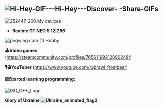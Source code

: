 ## ![Hi-Hey-GIF---Hi-Hey---Discover- -Share-GIFs](https://github.com/user-attachments/assets/c8dc6040-ef98-4e92-a6b9-d1682289bbf1)



![252447-200](https://github.com/user-attachments/assets/01a04ad6-025d-4597-932a-ab9d5dc6a223)
 My devices

- <b>Realme GT NEO 5 12|256</b>

![pngwing com (1)](https://github.com/user-attachments/assets/38a9f8df-ddb7-4bdb-8903-2b5ebe1305ca)
 Hobby

<b>🕹️Video games</b> <a>(https://steamcommunity.com/profiles/76561199212890248/)</a>

<b>🎙🎬YouTuber</b> <a>(https://www.youtube.com/@brawl_frostbear)</a>

<b>⌨️Started learning programming:</b> 

![ISO_C++_Logo](https://github.com/user-attachments/assets/15414487-d6c7-436e-8454-2ba7dbe66075)

<b>Glory of Ukraine ![Ukraine_animated_flag2](https://github.com/user-attachments/assets/5905754b-6b02-44e0-bef4-d45cfce02d70)</b>


